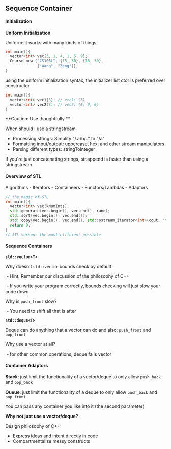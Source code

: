 ## Sequence Container

#### Initialization

**Uniform Initialization**

Uniform: it works with many kinds of things

```cpp
int main(){
  vector<int> vec{3, 1, 4, 1, 5, 9};
  Course now {"CS106L", {15, 30}, {16, 30}, 
              {"Wang", "Zeng"}};
}
```

using the uniform initialization syntax, the initializer list ctor is preferred over constructor

```cpp
int main(){
  vector<int> vec1{3}; // vec1: {3}
  vector<int> vec2(3); // vec2: {0, 0, 0}
}
```



**Caution: Use thoughtfully **

When should I use a stringstream

* Processing strings: Simplify "/.a/b/.." to "/a"
* Formatting input/output: uppercase, hex, and other stream manipulators
* Parsing different types: stringToInteger

If you're just concatenating strings, str.append is faster than using a stringstream



#### Overview of STL

Algorithms - Iterators - Containeers - Functors/Lambdas - Adaptors

```cpp
// the magic of STL
int main(){
  vector<int> vec(kNumInts);
  std::generate(vec.begin(), vec.end(), rand);
  std::sort(vec.begin(), vec.end());
  std::copy(vec.begin(), vec.end(), std::ostream_iterator<int>(cout, "\n"));
  return 0;
}
// STL verson: the most efficient possible
```





#### Sequence Containers

**`std::vector<T>`**

Why doesn't `std::vector` bounds check by default

​	- Hint: Remember our discussion of the philosophy of C++

​	- If you write your program correctly, bounds checking will just slow your code down

Why is `push_front` slow?

​	- You need to shift all that is after



**`std::deque<T>`**

Deque can do anything that a vector can do and also: `push_front` and `pop_front`

Why use a vector at all?

​	- for other common operations, deque fails vector





#### Container Adaptors

**Stack**: just limit the functionality of a vector/deque to only allow `push_back` and `pop_back`

**Queue**: just limit the functionality of a deque to only allow `push_back` and `pop_front`

You can pass any container you like into it (the second parameter)



**Why not just use a vector/deque?**

Design philosophy of C++:

* Express ideas and intent directly in code
* Compartmentalize messy constructs